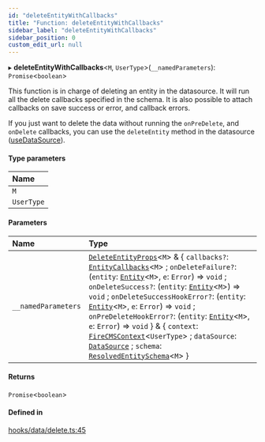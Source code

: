 ```yaml
---
id: "deleteEntityWithCallbacks"
title: "Function: deleteEntityWithCallbacks"
sidebar_label: "deleteEntityWithCallbacks"
sidebar_position: 0
custom_edit_url: null
---
```


▸ **deleteEntityWithCallbacks**<`M`, `UserType`\>(`__namedParameters`): `Promise`<`boolean`\>

This function is in charge of deleting an entity in the datasource.
It will run all the delete callbacks specified in the schema.
It is also possible to attach callbacks on save success or error, and callback
errors.

If you just want to delete the data without running the `onPreDelete`,
and `onDelete` callbacks, you can use the `deleteEntity` method
in the datasource ([useDataSource](useDataSource)).

#### Type parameters

| Name |
| :------ |
| `M` |
| `UserType` |

#### Parameters

| Name | Type |
| :------ | :------ |
| `__namedParameters` | [`DeleteEntityProps`](../interfaces/DeleteEntityProps)<`M`\> & { `callbacks?`: [`EntityCallbacks`](../interfaces/EntityCallbacks)<`M`\> ; `onDeleteFailure?`: (`entity`: [`Entity`](../interfaces/Entity)<`M`\>, `e`: `Error`) => `void` ; `onDeleteSuccess?`: (`entity`: [`Entity`](../interfaces/Entity)<`M`\>) => `void` ; `onDeleteSuccessHookError?`: (`entity`: [`Entity`](../interfaces/Entity)<`M`\>, `e`: `Error`) => `void` ; `onPreDeleteHookError?`: (`entity`: [`Entity`](../interfaces/Entity)<`M`\>, `e`: `Error`) => `void`  } & { `context`: [`FireCMSContext`](../interfaces/FireCMSContext)<`UserType`\> ; `dataSource`: [`DataSource`](../interfaces/DataSource) ; `schema`: [`ResolvedEntitySchema`](../types/ResolvedEntitySchema)<`M`\>  } |

#### Returns

`Promise`<`boolean`\>

#### Defined in

[hooks/data/delete.ts:45](https://github.com/Camberi/firecms/blob/2d60fba/src/hooks/data/delete.ts#L45)
